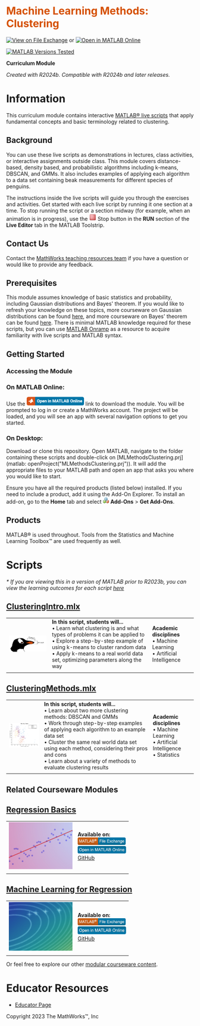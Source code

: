 
# <span style="color:rgb(213,80,0)">Machine Learning Methods: Clustering</span>


[![View on File Exchange](https://www.mathworks.com/matlabcentral/images/matlab-file-exchange.svg)](https://www.mathworks.com/matlabcentral/fileexchange/135381-machine-learning-methods-clustering) or [![Open in MATLAB Online](https://www.mathworks.com/images/responsive/global/open-in-matlab-online.svg)](https://matlab.mathworks.com/open/github/v1?repo=MathWorks-Teaching-Resources/Machine-Learning-Methods-Clustering&project=MLMethodsClustering.prj&file=README.mlx)

[![MATLAB Versions Tested](https://img.shields.io/endpoint?url=https%3A%2F%2Fraw.githubusercontent.com%2FMathWorks-Teaching-Resources%2FMachine-Learning-Methods-Clustering%2Frelease%2FImages%2FTestedWith.json)](https://MathWorks-Teaching-Resources.github.io/Machine-Learning-Methods-Clustering)

**Curriculum Module**

_Created with R2024b. Compatible with R2024b and later releases._

# Information

This curriculum module contains interactive [MATLAB® live scripts](https://www.mathworks.com/products/matlab/live-editor.html) that apply fundamental concepts and basic terminology related to clustering.


## Background

You can use these live scripts as demonstrations in lectures, class activities, or interactive assignments outside class. This module covers distance\-based, density based, and probabilistic algorithms including k\-means, DBSCAN, and GMMs. It also includes examples of applying each algorithm to a data set containing beak measurements for different species of penguins.


The instructions inside the live scripts will guide you through the exercises and activities. Get started with each live script by running it one section at a time. To stop running the script or a section midway (for example, when an animation is in progress), use the <img src="Images/image_0.png" width="19" alt="image_0.png"> Stop button in the **RUN** section of the **Live Editor** tab in the MATLAB Toolstrip.

## Contact Us

Contact the [MathWorks teaching resources team](mailto:onlineteaching@mathworks.com) if you have a question or would like to provide any feedback.


## Prerequisites

This module assumes knowledge of basic statistics and probability, including Gaussian distributions and Bayes' theorem. If you would like to refresh your knowledge on these topics, more courseware on Gaussian distributions can be found [here](https://matlab.mathworks.com/open/github/v1?repo=MathWorks-Teaching-Resources/Descriptive-Stats-and-Probability&project=StatsAndProb.prj&file=continuousDistributions.mlx), and more courseware on Bayes' theorem can be found [here](https://matlab.mathworks.com/open/github/v1?repo=MathWorks-Teaching-Resources/Probability-Theory&project=Probability.prj&file=inferenceBayes.mlx). There is minimal MATLAB knowledge required for these scripts, but you can use [MATLAB Onramp](https://matlabacademy.mathworks.com/details/matlab-onramp/gettingstarted) as a resource to acquire familiarity with live scripts and MATLAB syntax.


## Getting Started
### Accessing the Module
### **On MATLAB Online:**

Use the [<img src="Images/image_1.png" width="154" alt="image_1.png">](https://matlab.mathworks.com/open/github/v1?repo=MathWorks-Teaching-Resources/Machine-Learning-Methods-Clustering&project=MLMethodsClustering.prj) link to download the module. You will be prompted to log in or create a MathWorks account. The project will be loaded, and you will see an app with several navigation options to get you started.

### **On Desktop:**

Download or clone this repository. Open MATLAB, navigate to the folder containing these scripts and double\-click on [MLMethodsClustering.prj](matlab: openProject("MLMethodsClustering.prj")). It will add the appropriate files to your MATLAB path and open an app that asks you where you would like to start. 


Ensure you have all the required products (listed below) installed. If you need to include a product, add it using the Add\-On Explorer. To install an add\-on, go to the **Home** tab and select  <img src="Images/image_2.png" width="16" alt="image_2.png"> **Add-Ons** > **Get Add-Ons**. 


## Products

MATLAB® is used throughout. Tools from the Statistics and Machine Learning Toolbox™ are used frequently as well.


# Scripts

 *\* If you are viewing this in a version of MATLAB prior to R2023b, you can view the learning outcomes for each script* [*here*](https://www.mathworks.com/matlabcentral/fileexchange/135381-machine-learning-methods-clustering)

## [**ClusteringIntro.mlx**](https://matlab.mathworks.com/open/github/v1?repo=MathWorks-Teaching-Resources/Machine-Learning-Methods-Clustering&project=MLMethodsClustering.prj&file=ClusteringIntro.mlx) 
|      |      |      |
| :-- | :-- | :-- |
| <img src="Images/image_3.png" width="251" alt="image_3.png"> <br>  | **In this script, students will...** <br> $\bullet$ Learn what clustering is and what types of problems it can be applied to <br> $\bullet$ Explore a step\-by\-step example of using k\-means to cluster random data <br> $\bullet$ Apply k\-means to a real world data set, optimizing parameters along the way <br>  | **Academic disciplines** <br> $\bullet$ Machine Learning <br> $\bullet$ Artificial Intelligence <br>   |
|      |      |       |

## [**ClusteringMethods.mlx**](https://matlab.mathworks.com/open/github/v1?repo=MathWorks-Teaching-Resources/Machine-Learning-Methods-Clustering&project=MLMethodsClustering.prj&file=ClusteringMethods.mlx) 
|      |      |      |
| :-- | :-- | :-- |
| <img src="Images/image_4.png" width="209" alt="image_4.png"> <br>  | **In this script, students will...** <br> $\bullet$ Learn about two more clustering methods: DBSCAN and GMMs <br> $\bullet$ Work through step\-by\-step examples of applying each algorithm to an example data set <br> $\bullet$ Cluster the same real world data set using each method, considering their pros and cons <br> $\bullet$ Learn about a variety of methods to evaluate clustering results <br>  | **Academic disciplines** <br> $\bullet$ Machine Learning <br> $\bullet$ Artificial Intelligence <br> $\bullet$ Statistics <br>   |
|      |      |       |

## Related Courseware Modules

## [**Regression Basics**](https://www.mathworks.com/matlabcentral/fileexchange/93435-regression-basics)
|      |      |
| :-- | :-- |
| <img src="Images/image_5.png" width="171" alt="image_5.png"> <br>  | **Available on:** <br> [<img src="Images/image_6.png" width="129" alt="image_6.png">](https://www.mathworks.com/matlabcentral/fileexchange/93435-regression-basics) <br> [<img src="Images/image_7.png" width="130" alt="image_7.png">](https://matlab.mathworks.com/open/github/v1?repo=MathWorks-Teaching-Resources/Regression-Basics&project=RegressionBasics.prj) <br> [GitHub](https://github.com/MathWorks-Teaching-Resources/Regression-Basics) <br>   |
|      |       |


## [**Machine Learning for Regression**](https://www.mathworks.com/matlabcentral/fileexchange/95903-machine-learning-for-regression)
|      |      |
| :-- | :-- |
| <img src="Images/image_8.png" width="171" alt="image_8.png"> <br>  | **Available on:** <br> [<img src="Images/image_9.png" width="129" alt="image_9.png">](https://www.mathworks.com/matlabcentral/fileexchange/95903-machine-learning-for-regression) <br> [<img src="Images/image_10.png" width="130" alt="image_10.png">](https://matlab.mathworks.com/open/github/v1?repo=MathWorks-Teaching-Resources/Machine-Learning-for-Regression&project=MLforRegression.prj) <br> [GitHub](https://github.com/MathWorks-Teaching-Resources/Machine-Learning-for-Regression) <br>   |
|      |       |


Or feel free to explore our other [modular courseware content](https://www.mathworks.com/matlabcentral/fileexchange/?q=tag%3A%22courseware+module%22&sort=downloads_desc_30d).

# Educator Resources
-  [Educator Page](https://www.mathworks.com/academia/educators.html) 


Copyright 2023 The MathWorks™, Inc


